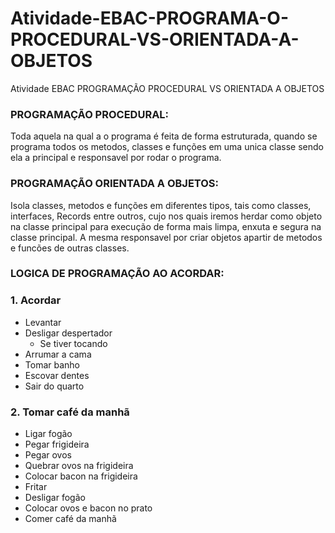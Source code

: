 # Atividade-EBAC-PROGRAMA-O-PROCEDURAL-VS-ORIENTADA-A-OBJETOS
Atividade EBAC PROGRAMAÇÃO PROCEDURAL VS ORIENTADA A OBJETOS


### PROGRAMAÇÃO PROCEDURAL:

 Toda aquela na qual a o programa é feita de forma estruturada, quando se programa todos os metodos, classes e funções 
em uma unica classe sendo ela a principal e responsavel por rodar o programa.

### PROGRAMAÇÃO ORIENTADA A OBJETOS:

 Isola classes, metodos e funções em diferentes tipos, tais como classes, interfaces, Records entre outros, cujo nos quais
iremos herdar como objeto na classe principal para execução de forma mais limpa, enxuta e segura na classe principal.
 A mesma responsavel por criar objetos apartir de metodos e funcões de outras classes.



### LOGICA DE PROGRAMAÇÃO AO ACORDAR:

### 1. Acordar
- Levantar  
- Desligar despertador  
  - Se tiver tocando  
- Arrumar a cama  
- Tomar banho  
- Escovar dentes  
- Sair do quarto  

### 2. Tomar café da manhã
- Ligar fogão  
- Pegar frigideira  
- Pegar ovos  
- Quebrar ovos na frigideira  
- Colocar bacon na frigideira  
- Fritar  
- Desligar fogão  
- Colocar ovos e bacon no prato  
- Comer café da manhã  
    

